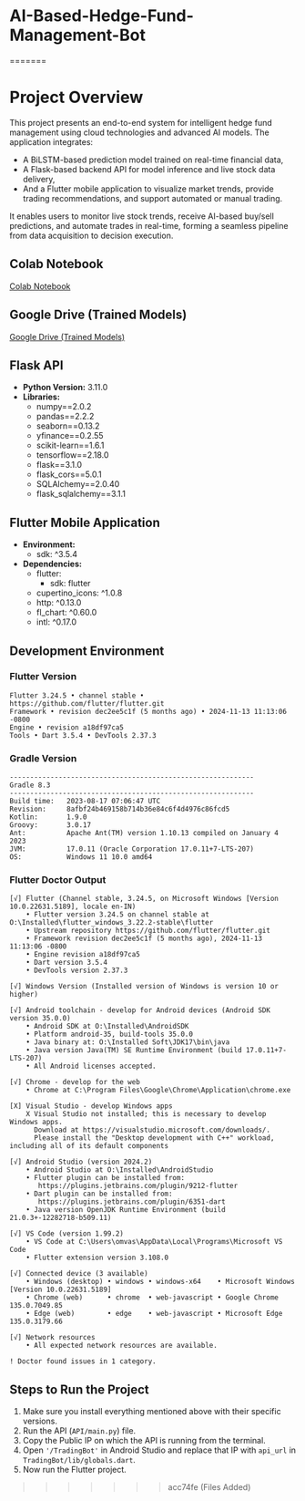 # AI-Based-Hedge-Fund-Management-Bot
=======
# Project Overview
This project presents an end-to-end system for intelligent hedge fund management using cloud technologies and advanced AI models. The application integrates:

  - A BiLSTM-based prediction model trained on real-time financial data,
  - A Flask-based backend API for model inference and live stock data delivery,
  - And a Flutter mobile application to visualize market trends, provide trading recommendations, and support automated or manual trading.

It enables users to monitor live stock trends, receive AI-based buy/sell predictions, and automate trades in real-time, forming a seamless pipeline from data acquisition to decision execution.



## Colab Notebook
[Colab Notebook](https://colab.research.google.com/drive/1Dkt-Eo06n26HnpXjIdMhxpJtA10MYs6i?usp=sharing)

## Google Drive (Trained Models)
[Google Drive (Trained Models)](https://drive.google.com/drive/folders/1D_iRw_Ks9xVeRgONqDGDqbemmq17OvR3?usp=sharing)

## Flask API
- **Python Version:** 3.11.0
- **Libraries:**
  - numpy==2.0.2
  - pandas==2.2.2
  - seaborn==0.13.2
  - yfinance==0.2.55
  - scikit-learn==1.6.1
  - tensorflow==2.18.0
  - flask==3.1.0
  - flask_cors==5.0.1
  - SQLAlchemy==2.0.40
  - flask_sqlalchemy==3.1.1

## Flutter Mobile Application
- **Environment:**
  - sdk: ^3.5.4
- **Dependencies:**
  - flutter:
    - sdk: flutter
  - cupertino_icons: ^1.0.8
  - http: ^0.13.0
  - fl_chart: ^0.60.0
  - intl: ^0.17.0

## Development Environment

### Flutter Version
```plaintext
Flutter 3.24.5 • channel stable • https://github.com/flutter/flutter.git
Framework • revision dec2ee5c1f (5 months ago) • 2024-11-13 11:13:06 -0800
Engine • revision a18df97ca5
Tools • Dart 3.5.4 • DevTools 2.37.3
```

### Gradle Version
```plaintext
------------------------------------------------------------
Gradle 8.3
------------------------------------------------------------
Build time:   2023-08-17 07:06:47 UTC
Revision:     8afbf24b469158b714b36e84c6f4d4976c86fcd5
Kotlin:       1.9.0
Groovy:       3.0.17
Ant:          Apache Ant(TM) version 1.10.13 compiled on January 4 2023
JVM:          17.0.11 (Oracle Corporation 17.0.11+7-LTS-207)
OS:           Windows 11 10.0 amd64
```

### Flutter Doctor Output
```plaintext
[√] Flutter (Channel stable, 3.24.5, on Microsoft Windows [Version 10.0.22631.5189], locale en-IN)
    • Flutter version 3.24.5 on channel stable at O:\Installed\flutter_windows_3.22.2-stable\flutter
    • Upstream repository https://github.com/flutter/flutter.git
    • Framework revision dec2ee5c1f (5 months ago), 2024-11-13 11:13:06 -0800
    • Engine revision a18df97ca5
    • Dart version 3.5.4
    • DevTools version 2.37.3

[√] Windows Version (Installed version of Windows is version 10 or higher)

[√] Android toolchain - develop for Android devices (Android SDK version 35.0.0)
    • Android SDK at O:\Installed\AndroidSDK
    • Platform android-35, build-tools 35.0.0
    • Java binary at: O:\Installed Soft\JDK17\bin\java
    • Java version Java(TM) SE Runtime Environment (build 17.0.11+7-LTS-207)
    • All Android licenses accepted.

[√] Chrome - develop for the web
    • Chrome at C:\Program Files\Google\Chrome\Application\chrome.exe

[X] Visual Studio - develop Windows apps
    X Visual Studio not installed; this is necessary to develop Windows apps.
      Download at https://visualstudio.microsoft.com/downloads/.
      Please install the "Desktop development with C++" workload, including all of its default components

[√] Android Studio (version 2024.2)
    • Android Studio at O:\Installed\AndroidStudio
    • Flutter plugin can be installed from:
       https://plugins.jetbrains.com/plugin/9212-flutter
    • Dart plugin can be installed from:
       https://plugins.jetbrains.com/plugin/6351-dart
    • Java version OpenJDK Runtime Environment (build 21.0.3+-12282718-b509.11)

[√] VS Code (version 1.99.2)
    • VS Code at C:\Users\omvas\AppData\Local\Programs\Microsoft VS Code
    • Flutter extension version 3.108.0

[√] Connected device (3 available)
    • Windows (desktop) • windows • windows-x64    • Microsoft Windows [Version 10.0.22631.5189]
    • Chrome (web)      • chrome  • web-javascript • Google Chrome 135.0.7049.85
    • Edge (web)        • edge    • web-javascript • Microsoft Edge 135.0.3179.66

[√] Network resources
    • All expected network resources are available.

! Doctor found issues in 1 category.
```

## Steps to Run the Project
1. Make sure you install everything mentioned above with their specific versions.
2. Run the API (`API/main.py`) file.
3. Copy the Public IP on which the API is running from the terminal.
4. Open `'/TradingBot'` in Android Studio and replace that IP with `api_url` in `TradingBot/lib/globals.dart`.
5. Now run the Flutter project.
>>>>>>> acc74fe (Files Added)
